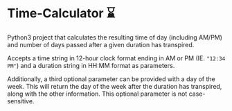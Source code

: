 # Time-Calculator ⌛
Python3 project that calculates the resulting time of day (including AM/PM) and number of days passed after a given duration has transpired.

Accepts a time string in 12-hour clock format ending in AM or PM (IE. `"12:34 PM"`) and a duration string in HH:MM format as parameters.

Additionally, a third optional parameter can be provided with a day of the week.  This will return the day of the week after the duration has transpired, along with the other information.  This optional parameter is not case-sensitive.
